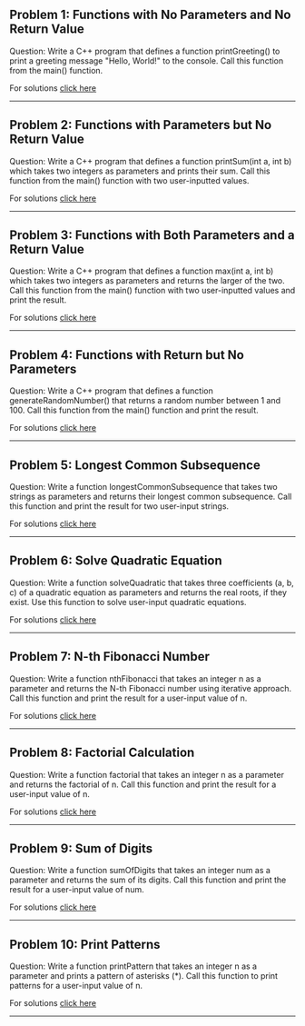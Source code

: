 ## Problem 1: Functions with No Parameters and No Return Value

Question: Write a C++ program that defines a function printGreeting() to print a greeting message "Hello, World!" to the console. Call this function from the main() function.

For solutions <a href="/project5/solutions/p1.cpp">click here</a>

----

## Problem 2: Functions with Parameters but No Return Value

Question: Write a C++ program that defines a function printSum(int a, int b) which takes two integers as parameters and prints their sum. Call this function from the main() function with two user-inputted values.

For solutions <a href="/project5/solutions/p2.cpp">click here</a>

----

## Problem 3: Functions with Both Parameters and a Return Value

Question: Write a C++ program that defines a function max(int a, int b) which takes two integers as parameters and returns the larger of the two. Call this function from the main() function with two user-inputted values and print the result.


For solutions <a href="/project5/solutions/p3.cpp">click here</a>

----

## Problem 4: Functions with Return but No Parameters

Question: Write a C++ program that defines a function generateRandomNumber() that returns a random number between 1 and 100. Call this function from the main() function and print the result.


For solutions <a href="/project5/solutions/p4.cpp">click here</a>

----

## Problem 5: Longest Common Subsequence

Question: Write a function longestCommonSubsequence that takes two strings as parameters and returns their longest common subsequence. Call this function and print the result for two user-input strings.


For solutions <a href="/project5/solutions/p5.cpp">click here</a>

----

## Problem 6: Solve Quadratic Equation

Question: Write a function solveQuadratic that takes three coefficients (a, b, c) of a quadratic equation as parameters and returns the real roots, if they exist. Use this function to solve user-input quadratic equations.


For solutions <a href="/project5/solutions/p6.cpp">click here</a>

----

## Problem 7: N-th Fibonacci Number

Question: Write a function nthFibonacci that takes an integer n as a parameter and returns the N-th Fibonacci number using iterative approach. Call this function and print the result for a user-input value of n.


For solutions <a href="/project5/solutions/p7.cpp">click here</a>

----

## Problem 8: Factorial Calculation

Question: Write a function factorial that takes an integer n as a parameter and returns the factorial of n. Call this function and print the result for a user-input value of n.


For solutions <a href="/project5/solutions/p8.cpp">click here</a>

----

## Problem 9: Sum of Digits

Question: Write a function sumOfDigits that takes an integer num as a parameter and returns the sum of its digits. Call this function and print the result for a user-input value of num.


For solutions <a href="/project5/solutions/p9.cpp">click here</a>

----

## Problem 10: Print Patterns

Question: Write a function printPattern that takes an integer n as a parameter and prints a pattern of asterisks (*). Call this function to print patterns for a user-input value of n.


For solutions <a href="/project5/solutions/p10.cpp">click here</a>

----

